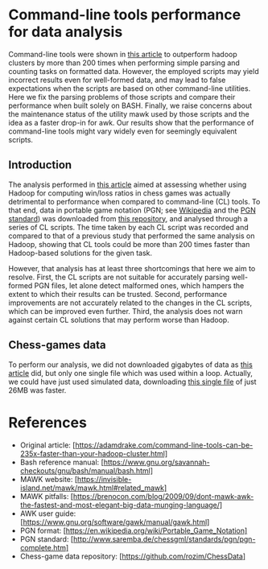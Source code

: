 # Command-line tools performance for data analysis

Command-line tools were shown in [this article](https://adamdrake.com/command-line-tools-can-be-235x-faster-than-your-hadoop-cluster.html) to outperform hadoop clusters by more than 200 times when performing simple parsing and counting tasks on formatted data. However, the employed scripts may yield incorrect results even for well-formed data, and may lead to false expectations when the scripts are based on other command-line utilities. Here we fix the parsing problems of those scripts and compare their performance when built solely on BASH. Finally, we raise concerns about the maintenance status of the utility mawk used by those scripts and the idea as a faster drop-in for awk. Our results show that the performance of command-line tools might vary widely even for seemingly equivalent scripts.

## Introduction

The analysis performed in [this article](https://adamdrake.com/command-line-tools-can-be-235x-faster-than-your-hadoop-cluster.html) aimed at assessing whether using Hadoop for computing win/loss ratios in chess games was actually detrimental to performance when compared to command-line (CL) tools. To that end, data in portable game notation (PGN; see [Wikipedia](https://en.wikipedia.org/wiki/Portable_Game_Notation) and the [PGN standard](http://www.saremba.de/chessgml/standards/pgn/pgn-complete.htm)) was downloaded from [this repository](https://github.com/rozim/ChessData), and analysed through a series of CL scripts. The time taken by each CL script was recorded and compared to that of a previous study that performed the same analysis on Hadoop, showing that CL tools could be more than 200 times faster than Hadoop-based solutions for the given task. 

However, that analysis has at least three shortcomings that here we aim to resolve. First, the CL scripts are not suitable for accurately parsing well-formed PGN files, let alone detect malformed ones, which hampers the extent to which their results can be trusted. Second, performance improvements are not accurately related to the changes in the CL scripts, which can be improved even further. Third, the analysis does not warn against certain CL solutions that may perform worse than Hadoop.  

## Chess-games data

To perform our analysis, we did not downloaded gigabytes of data as [this article](https://adamdrake.com/command-line-tools-can-be-235x-faster-than-your-hadoop-cluster.html) did, but only one single file which was used within a loop. Actually, we could have just used simulated data, downloading [this single file](https://github.com/rozim/ChessData/blob/master/mega2400_part_01.pgn) of just 26MB was faster.


# References

+ Original article: [https://adamdrake.com/command-line-tools-can-be-235x-faster-than-your-hadoop-cluster.html]
+ Bash reference manual: [https://www.gnu.org/savannah-checkouts/gnu/bash/manual/bash.html]
+ MAWK website: [https://invisible-island.net/mawk/mawk.html#related_mawk]
+ MAWK pitfalls: [https://brenocon.com/blog/2009/09/dont-mawk-awk-the-fastest-and-most-elegant-big-data-munging-language/]
+ AWK user guide: [https://www.gnu.org/software/gawk/manual/gawk.html]
+ PGN format: [https://en.wikipedia.org/wiki/Portable_Game_Notation]
+ PGN standard: [http://www.saremba.de/chessgml/standards/pgn/pgn-complete.htm]
+ Chess-game data repository: [https://github.com/rozim/ChessData]
